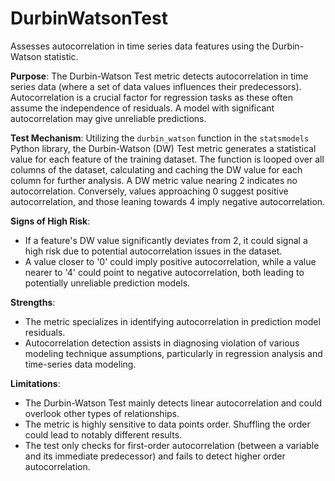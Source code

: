 # DurbinWatsonTest

Assesses autocorrelation in time series data features using the Durbin-Watson statistic.

**Purpose**: The Durbin-Watson Test metric detects autocorrelation in time series data (where a set of data values
influences their predecessors). Autocorrelation is a crucial factor for regression tasks as these often assume the
independence of residuals. A model with significant autocorrelation may give unreliable predictions.

**Test Mechanism**: Utilizing the `durbin_watson` function in the `statsmodels` Python library, the Durbin-Watson
(DW) Test metric generates a statistical value for each feature of the training dataset. The function is looped
over all columns of the dataset, calculating and caching the DW value for each column for further analysis. A DW
metric value nearing 2 indicates no autocorrelation. Conversely, values approaching 0 suggest positive
autocorrelation, and those leaning towards 4 imply negative autocorrelation.

**Signs of High Risk**:
- If a feature's DW value significantly deviates from 2, it could signal a high risk due to potential
autocorrelation issues in the dataset.
- A value closer to '0' could imply positive autocorrelation, while a value nearer to '4' could point to negative
autocorrelation, both leading to potentially unreliable prediction models.

**Strengths**:
- The metric specializes in identifying autocorrelation in prediction model residuals.
- Autocorrelation detection assists in diagnosing violation of various modeling technique assumptions, particularly
in regression analysis and time-series data modeling.

**Limitations**:
- The Durbin-Watson Test mainly detects linear autocorrelation and could overlook other types of relationships.
- The metric is highly sensitive to data points order. Shuffling the order could lead to notably different results.
- The test only checks for first-order autocorrelation (between a variable and its immediate predecessor) and fails
to detect higher order autocorrelation.